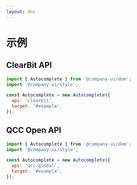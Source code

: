 ```yaml
---
layout: doc
---
```


<el-backtop></el-backtop>

# 示例

<script setup lang="ts">
import { getCurrentInstance, ref, onMounted } from 'vue';
import { Autocomplete } from '@company-ui/dom';
import '@company-ui/style';

const app = getCurrentInstance();

const apiType = ref('clearbit');

onMounted(() => {
  new Autocomplete({
    api: 'clearbit',
    target: '#clearbit_input',
    autoFocus: true
  });
  new Autocomplete({
    api: 'qcc_global',
    target: '#qcc_open_input',
    autoFocus: true
  });
})
</script>

## ClearBit API

<div id="clearbit_input">
</div>

```js
import { Autocomplete } from '@company-ui/dom';
import '@company-ui/style';

const Autocomplete = new Autocomplete({
  api: 'clearbit',
  target: '#example',
});
```

## QCC Open API

<div id="qcc_open_input">
</div>

```js
import { Autocomplete } from '@company-ui/dom';
import '@company-ui/style';

const Autocomplete = new Autocomplete({
  api: 'qcc_global',
  target: '#example',
});
```
